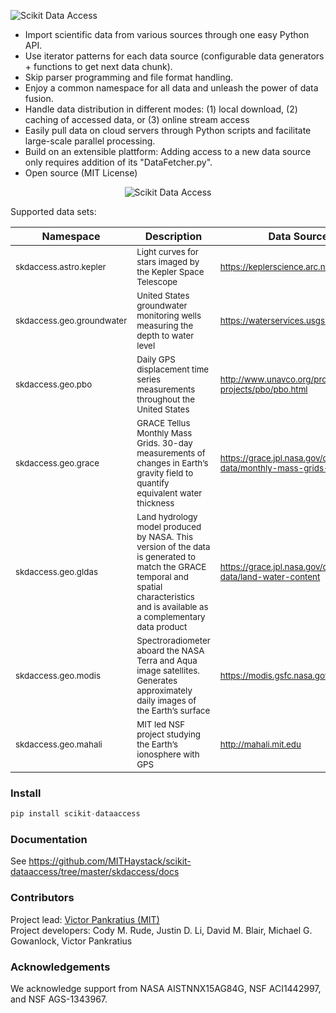 <p align="left">
  <img alt="Scikit Data Access" src="https://github.com/MITHaystack/scikit-dataaccess/blob/master/skdaccess/docs/skdaccess_logo360x100.png"/>
</p>

- Import scientific data from various sources through one easy Python API.
- Use iterator patterns for each data source (configurable data generators + functions to get next data chunk).
- Skip parser programming and file format handling.
- Enjoy a common namespace for all data and unleash the power of data fusion.
- Handle data distribution in different modes: (1) local download, (2) caching of accessed data, or (3) online stream access
- Easily pull data on cloud servers through Python scripts and facilitate large-scale parallel processing.
- Build on an extensible plattform: Adding access to a new data source only requires addition of its "DataFetcher.py".   
- Open source (MIT License)

<p align="center">
  <img alt="Scikit Data Access" src="https://github.com/MITHaystack/scikit-dataaccess/blob/master/skdaccess/docs/skdaccess_overviewdiag.png"/>
</p>

Supported data sets:

| Namespace  | Description | Data Source |
| ------------- | ------------- |------------- |
| <sup> skdaccess.astro.kepler</sup>   | <sup> Light curves for stars imaged by the Kepler Space Telescope</sup>   | <sup> https://keplerscience.arc.nasa.gov </sup> |
|<sup> skdaccess.geo.groundwater </sup> | <sup> United States groundwater monitoring wells measuring the depth to water level </sup> | <sup> https://waterservices.usgs.gov </sup> |
| <sup> skdaccess.geo.pbo </sup> | <sup> Daily GPS displacement time series measurements throughout the United States </sup> | <sup> http://www.unavco.org/projects/major-projects/pbo/pbo.html</sup> |
|<sup> skdaccess.geo.grace </sup> | <sup> GRACE Tellus Monthly Mass Grids. 30-day measurements of changes in Earth’s gravity field to quantify equivalent water thickness </sup> | <sup> https://grace.jpl.nasa.gov/data/get-data/monthly-mass-grids-land </sup> |
| <sup> skdaccess.geo.gldas </sup>  | <sup> Land hydrology model produced by NASA. This version of the data is generated to match the GRACE temporal and spatial characteristics and is available as a complementary data product </sup> | <sup> https://grace.jpl.nasa.gov/data/get-data/land-water-content </sup> |
| <sup> skdaccess.geo.modis </sup> | <sup> Spectroradiometer aboard the NASA Terra and Aqua image satellites. Generates approximately daily images of the Earth’s surface </sup> | <sup> https://modis.gsfc.nasa.gov </sup> |
| <sup> skdaccess.geo.mahali </sup> | <sup> MIT led NSF project studying the Earth’s ionosphere with GPS </sup> | <sup> http://mahali.mit.edu </sup> |



### Install
```python
pip install scikit-dataaccess
```

### Documentation

See <https://github.com/MITHaystack/scikit-dataaccess/tree/master/skdaccess/docs>


### Contributors

Project lead: [Victor Pankratius (MIT)](http://www.victorpankratius.com)<br>
Project developers: Cody M. Rude, Justin D. Li, David M. Blair, Michael G. Gowanlock, Victor Pankratius

### Acknowledgements

We acknowledge support from NASA AISTNNX15AG84G, NSF ACI1442997, and NSF AGS-1343967.
